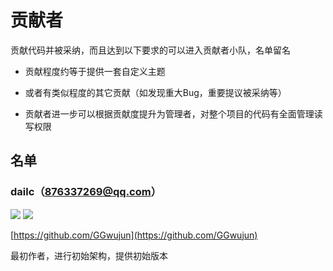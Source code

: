 # 贡献者

贡献代码并被采纳，而且达到以下要求的可以进入贡献者小队，名单留名

- 贡献程度约等于提供一套自定义主题

- 或者有类似程度的其它贡献（如发现重大Bug，重要提议被采纳等）

- 贡献者进一步可以根据贡献度提升为管理者，对整个项目的代码有全面管理读写权限

## 名单

### dailc（876337269@qq.com） 

![](https://img.shields.io/badge/minirefresh-member-brightgreen.svg)
![](https://img.shields.io/badge/minirefresh-manager-blue.svg)

[https://github.com/GGwujun](https://github.com/GGwujun)

最初作者，进行初始架构，提供初始版本